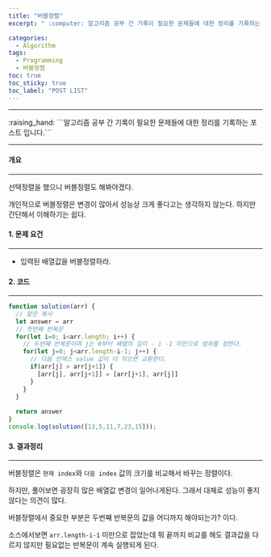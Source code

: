 ```yaml
---
title: "버블정렬"
excerpt: " :computer: 알고리즘 공부 간 기록이 필요한 문제들에 대한 정리를 기록하는 포스트 입니다."

categories:
  - Algorithm
tags:
  - Programming
  - 버블정렬
toc: true
toc_sticky: true
toc_label: "POST LIST"
---
```


<hr>
:raising_hand:  ```알고리즘 공부 간 기록이 필요한 문제들에 대한 정리를 기록하는 포스트 입니다.```
<hr>

#### 개요
---

선택정렬을 했으니 버블정렬도 해봐야겠다.

개인적으로 버블정렬은 변경이 많아서 성능상 크게 좋다고는 생각하지 않는다.
하지만 간단해서 이해하기는 쉽다. 

#### 1. 문제 요건

---

- 입력된 배열값을 버블정렬하라.

#### 2. 코드

---

```javascript
function solution(arr) {
  // 얕은 복사
  let answer = arr
  // 첫번째 반복문
  for(let i=0; i<arr.length; i++) {
    // 두번쨰 반복문이며 j는 0부터 배열의 길이 - i -1 미만으로 범위를 정한다.
    for(let j=0; j<arr.length-i-1; j++) {
      // 다음 인덱스 value 값이 더 작으면 교환한다.
      if(arr[j] > arr[j+1]) {
        [arr[j], arr[j+1]] = [arr[j+1], arr[j]]
      }
    }
  }
  
  return answer
}
console.log(solution([13,5,11,7,23,15]));
```

#### 3. 결과정리

---

버블정렬은 `현재 index`와 `다음 index` 값의 크기를 비교해서 바꾸는 정렬이다.

하지만, 풀어보면 굉장히 많은 배열값 변경이 일어나게된다.
그래서 대체로 성능이 좋지 않다는 의견이 많다.

버블정렬에서 중요한 부분은 두번째 반복문의 값을 어디까지 해야되는가? 이다.

소스에서보면 `arr.length-i-1` 미만으로 잡았는데 뭐 끝까지 비교를 해도 결과값을 다르지 않지만
필요없는 반복문이 계속 실행되게 된다.



